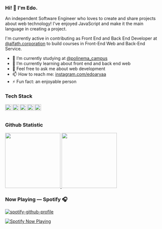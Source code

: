 ### Hi! 👋 I'm Edo.

An independent Software Engineer who loves to create and share projects about web technology! I've enjoyed JavaScript and make it the main language in creating a project.

I'm currently active in contributing as Front End and Back End Developer at <a href="https://www.instagram.com/alfath.corporation/">@alfath.corporation</a> to build courses in Front-End Web and Back-End Service.

- 🔭 I’m currently studying at <a href="https://www.instagram.com/polinema_campus/">@polinema_campus</a>
- 🌱 I’m currently learning about front end and back end web
- 💬 Feel free to ask me about web development
- 📫 How to reach me: [instagram.com/edoaryaa](https://www.instagram.com/edoaryaa/)
- ⚡ Fun fact: an enjoyable person 

### Tech Stack
  <a href="#"><img align="left" alt="JavaScript" title="JavaScript" width="21px" src="https://upload.wikimedia.org/wikipedia/commons/9/99/Unofficial_JavaScript_logo_2.svg" /></a>
  <a href="https://nodejs.org/"><img align="left" alt="NodeJS" title="NodeJS" width="21px" src="https://seeklogo.com/images/N/nodejs-logo-FBE122E377-seeklogo.com.png" /></a>
  <a href="https://reactjs.org/"><img align="left" alt="React" title="React" width="21px" src="https://cdn.worldvectorlogo.com/logos/react-2.svg" /></a>
  <a href="https://hapi.dev/"><img align="left" alt="Hapi" title="Hapi (NodeJS HTTP Framework)" width="21px" src="https://avatars.githubusercontent.com/u/3774533?s=200&v=4" /></a>
  <a href="https://nextjs.org/"><img align="left" alt="Next" title="Next (React SSR Framework)" width="21px" src="https://iconape.com/wp-content/files/gm/82643/svg/next-js.svg" /></a>
  <br>
  <br>
  
### Github Statistic
<p align="left">
  <a href="https://github.com/edoaryah">
    <img height="180em" src="https://github-readme-stats-eight-theta.vercel.app/api?username=edoaryah&show_icons=true&theme=algolia&include_all_commits=true&count_private=true" style="max-width: 50%;"/>
    <img height="180em" src="https://github-readme-stats-eight-theta.vercel.app/api/top-langs/?username=edoaryah&layout=compact&langs_count=8&theme=algolia" style="max-width: 50%;"/>
  </a>
</p>

### Now Playing — Spotify 🎧
[![spotify-github-profile](https://spotify-github-profile.kittinanx.com/api/view?uid=edoarya2002&cover_image=true&theme=default&show_offline=false&background_color=121212&interchange=false&bar_color_cover=false)](https://github.com/edoaryah)

[![Spotify Now Playing](https://spotify-card-three.vercel.app/)](https://open.spotify.com/user/edoarya2002?si=9eb7f43b6c834238)
